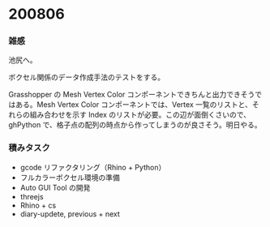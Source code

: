 # 200806  

### 雑感  

池尻へ。  

ボクセル関係のデータ作成手法のテストをする。  

Grasshopper の Mesh Vertex Color コンポーネントできちんと出力できそうではある。Mesh Vertex Color コンポーネントでは、Vertex 一覧のリストと、それらの組み合わせを示す Index のリストが必要。この辺が面倒くさいので、ghPython で、格子点の配列の時点から作ってしまうのが良さそう。明日やる。  

### 積みタスク  

- gcode リファクタリング（Rhino + Python）  
- フルカラーボクセル環境の準備  
- Auto GUI Tool の開発  
- threejs  
- Rhino + cs  
- diary-updete, previous + next  
